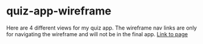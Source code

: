 # quiz-app-wireframe
Here are 4 different views for my quiz app. The wireframe nav links are only for navigating the wireframe and will not be in the final app.
[Link to page](https://orndorfftyler.github.io/quiz-app-wireframe/)
